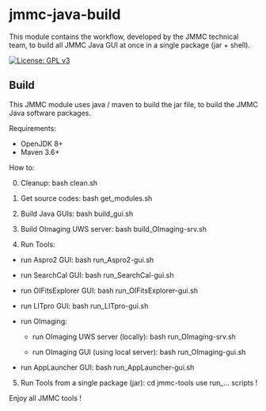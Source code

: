 # jmmc-java-build
This module contains the workflow, developed by the JMMC technical team, to build all JMMC Java GUI at once in a single package (jar + shell).

[![License: GPL v3](https://img.shields.io/badge/License-GPLv3-blue.svg)](LICENSE)


## Build

This JMMC module uses java / maven to build the jar file, to build the JMMC Java software packages.

Requirements:
- OpenJDK 8+
- Maven 3.6+


How to:

0. Cleanup:
bash clean.sh


1. Get source codes:
bash get_modules.sh


2. Build Java GUIs:
bash build_gui.sh


3. Build OImaging UWS server:
bash build_OImaging-srv.sh


4. Run Tools:
- run Aspro2 GUI:
    bash run_Aspro2-gui.sh

- run SearchCal GUI:
    bash run_SearchCal-gui.sh

- run OIFitsExplorer GUI:
    bash run_OIFitsExplorer-gui.sh

- run LITpro GUI:
    bash run_LITpro-gui.sh

- run OImaging:
    - run OImaging UWS server (locally):
        bash run_OImaging-srv.sh

    - run OImaging GUI (using local server):
        bash run_OImaging-gui.sh

- run AppLauncher GUI:
    bash run_AppLauncher-gui.sh

5. Run Tools from a single package (jar):
cd jmmc-tools
    use run_... scripts !
    

Enjoy all JMMC tools !

